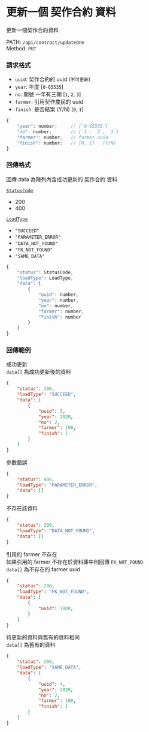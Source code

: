 # 更新一個 契作合約 資料

更新一個契作合約資料

PATH: `/api/contract/updateOne`  
Method: `PUT`


### 請求格式
* `uuid`: 契作合約的 uuid (`不可更新`)
* `year`: 年度                     [`0-65535`]
* `no`: 期號 一年有三期             [`1`, `2`, `3`]
* `farmer`: 引用契作農民的 uuid
* `finish`: 是否結案 (Y/N)          [`0`, `1`]

```js
{
    "year": number;     // [`0-65535`]
    "no": number;       // [`1`, `2`, `3`]
    "farmer": number;   // farmer uuid
    "finish": number;   // [0, 1]   (Y/N)
}
```

### 回傳格式

回傳 data 為陣列內含成功更新的 契作合約 資料  

[`StatusCode`](../types.md#statuscode)  
* 200
* 400

[`LoadType`](../types.md#loadtype)  
* `"SUCCEED"`
* `"PARAMETER_ERROR"`
* `"DATA_NOT_FOUND"`
* `"FK_NOT_FOUND"`
* `"SAME_DATA"`

```js
{
    "status": StatusCode,
    "loadType": LoadType,
    "data": [
        {
            "uuid": number,
            "year": number,
            "no": number,
            "farmer": number,
            "finish": number
        }
    ]
}
```

### 回傳範例
成功更新  
`data[]` 為成功更新後的資料  
```json
{
    "status": 200,
    "loadType": "SUCCEED",
    "data": [
        {
            "uuid": 3,
            "year": 2020,
            "no": 2,
            "farmer": 190,
            "finish": 1
        }
    ]
}
```

參數錯誤
```json
{
    "status": 400,
    "loadType": "PARAMETER_ERROR",
    "data": []
}
```

不存在該資料
```json
{
    "status": 200,
    "loadType": "DATA_NOT_FOUND",
    "data": []
}
```

引用的 farmer 不存在  
如果引用的 farmer 不存在於資料庫中則回傳 `FK_NOT_FOUND`  
`data[]` 為不存在的 farmer uuid
```json
{
    "status": 200,
    "loadType": "FK_NOT_FOUND",
    "data": [
        {
            "uuid": 1000,
        }
    ]
}
```

待更新的資料與舊有的資料相同  
`data[]` 為舊有的資料
```json
{
    "status": 200,
    "loadType": "SAME_DATA",
    "data": [
        {
            "uuid": 4,
            "year": 2020,
            "no": 2,
            "farmer": 190,
            "finish": 1
        }
    ]
}
```